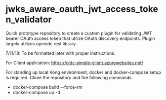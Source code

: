 # jwks_aware_oauth_jwt_access_token_validator

Quick prototype repository to create a custom plugin for validating JWT bearer OAuth access token that utilize OAuth discovery endpoints. Plugin largely utilizes openidc rest library.

7/11/18: To be formatted later with proper instructions.


For Client application: https://oidc-simple-client.azurewebsites.net/


For standing up local Kong environment, docker and docker-compose setup is required. Clone the repository and fire following commands:
- docker-compose build --force-rm 
- docker-compose up -d